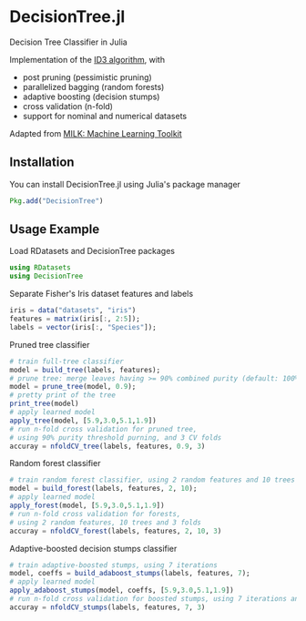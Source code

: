 # DecisionTree.jl

Decision Tree Classifier in Julia

Implementation of the [ID3 algorithm](http://en.wikipedia.org/wiki/ID3_algorithm), with
* post pruning (pessimistic pruning)
* parallelized bagging (random forests)
* adaptive boosting (decision stumps)
* cross validation (n-fold)
* support for nominal and numerical datasets

Adapted from [MILK: Machine Learning Toolkit](https://github.com/luispedro/milk)

## Installation
You can install DecisionTree.jl using Julia's package manager
```julia
Pkg.add("DecisionTree")
```

## Usage Example
Load RDatasets and DecisionTree packages
```julia
using RDatasets
using DecisionTree
```
Separate Fisher's Iris dataset features and labels
```julia
iris = data("datasets", "iris")
features = matrix(iris[:, 2:5]);
labels = vector(iris[:, "Species"]);
```
Pruned tree classifier
```julia
# train full-tree classifier
model = build_tree(labels, features);
# prune tree: merge leaves having >= 90% combined purity (default: 100%)
model = prune_tree(model, 0.9);
# pretty print of the tree
print_tree(model)
# apply learned model
apply_tree(model, [5.9,3.0,5.1,1.9])
# run n-fold cross validation for pruned tree,
# using 90% purity threshold purning, and 3 CV folds
accuray = nfoldCV_tree(labels, features, 0.9, 3)
```
Random forest classifier
```julia
# train random forest classifier, using 2 random features and 10 trees
model = build_forest(labels, features, 2, 10);
# apply learned model
apply_forest(model, [5.9,3.0,5.1,1.9])
# run n-fold cross validation for forests,
# using 2 random features, 10 trees and 3 folds
accuray = nfoldCV_forest(labels, features, 2, 10, 3)
```
Adaptive-boosted decision stumps classifier
```julia
# train adaptive-boosted stumps, using 7 iterations
model, coeffs = build_adaboost_stumps(labels, features, 7);
# apply learned model
apply_adaboost_stumps(model, coeffs, [5.9,3.0,5.1,1.9])
# run n-fold cross validation for boosted stumps, using 7 iterations and 3 folds
accuray = nfoldCV_stumps(labels, features, 7, 3)
```


